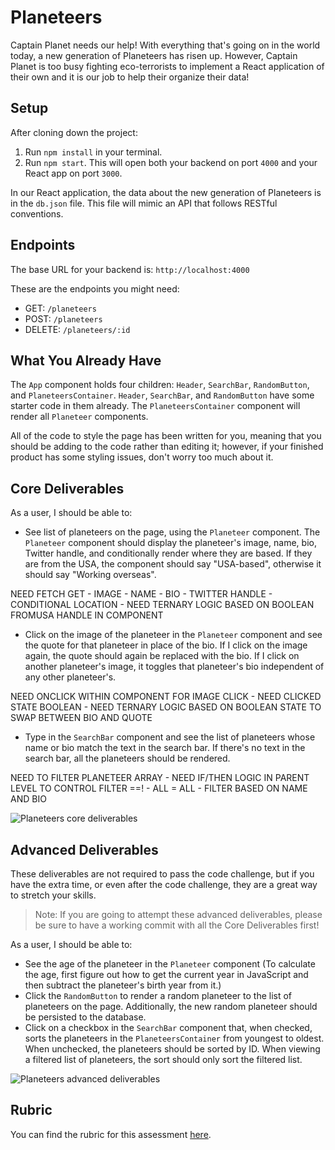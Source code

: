 # Planeteers

Captain Planet needs our help! With everything that's going on in the world today, a new generation of Planeteers has risen up. However, Captain Planet is too busy fighting eco-terrorists to implement a React application of their own and it is our job to help their organize their data!

## Setup

After cloning down the project:

1. Run `npm install` in your terminal.
2. Run `npm start`. This will open both your backend on port `4000` and your React app on port `3000`.

In our React application, the data about the new generation of Planeteers is in the `db.json` file. This file will mimic an API that follows RESTful conventions.

## Endpoints

The base URL for your backend is: `http://localhost:4000`

These are the endpoints you might need:

- GET: `/planeteers`
- POST: `/planeteers`
- DELETE: `/planeteers/:id`

## What You Already Have

The `App` component holds four children: `Header`, `SearchBar`, `RandomButton`, and `PlaneteersContainer`. `Header`, `SearchBar`, and `RandomButton` have some starter code in them already. The `PlaneteersContainer` component will render all `Planeteer` components.

All of the code to style the page has been written for you, meaning that you should be adding to the code rather than editing it; however, if your finished product has some styling issues, don't worry too much about it.

## Core Deliverables

As a user, I should be able to:

- See list of planeteers on the page, using the `Planeteer` component. The `Planeteer` component should display the planeteer's image, name, bio, Twitter handle, and conditionally render where they are based. If they are from the USA, the component should say "USA-based", otherwise it should say "Working overseas".

NEED FETCH GET
    - IMAGE
    - NAME
    - BIO
    - TWITTER HANDLE
    - CONDITIONAL LOCATION
        - NEED TERNARY LOGIC BASED ON BOOLEAN FROMUSA HANDLE IN COMPONENT


- Click on the image of the planeteer in the `Planeteer` component and see the quote for that planeteer in place of the bio. If I click on the image again, the quote should again be replaced with the bio. If I click on another planeteer's image, it toggles that planeteer's bio independent of any other planeteer's.

NEED ONCLICK WITHIN COMPONENT FOR IMAGE CLICK
    - NEED CLICKED STATE BOOLEAN
        - NEED TERNARY LOGIC BASED ON BOOLEAN STATE TO SWAP BETWEEN BIO AND QUOTE


- Type in the `SearchBar` component and see the list of planeteers whose name or bio match the text in the search bar. If there's no text in the search bar, all the planeteers should be rendered.

NEED TO FILTER PLANETEER ARRAY
    - NEED IF/THEN LOGIC IN PARENT LEVEL TO CONTROL FILTER ==!
    - ALL = ALL 
    - FILTER BASED ON NAME AND BIO

![Planeteers core deliverables](public/planeteers-core-deliverables.gif)

## Advanced Deliverables

These deliverables are not required to pass the code challenge, but if you have the extra time, or even after the code challenge, they are a great way to stretch your skills.

> Note: If you are going to attempt these advanced deliverables, please be sure to have a working commit with all the Core Deliverables first!

As a user, I should be able to:

- See the age of the planeteer in the `Planeteer` component (To calculate the age, first figure out how to get the current year in JavaScript and then subtract the planeteer's birth year from it.)
- Click the `RandomButton` to render a random planeteer to the list of planeteers on the page. Additionally, the new random planeteer should be persisted to the database.
- Click on a checkbox in the `SearchBar` component that, when checked, sorts the planeteers in the `PlaneteersContainer` from youngest to oldest. When unchecked, the planeteers should be sorted by ID. When viewing a filtered list of planeteers, the sort should only sort the filtered list.

![Planeteers advanced deliverables](public/planeteers-advanced-deliverables.gif)

## Rubric

You can find the rubric for this assessment [here](https://github.com/learn-co-curriculum/se-rubrics/blob/master/module-4.md).
